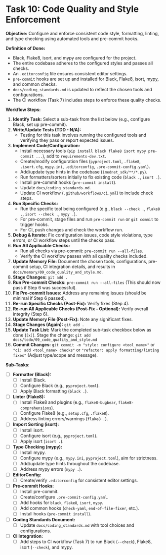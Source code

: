 # Task 10: Code Quality and Style Enforcement

**Objective:** Configure and enforce consistent code style, formatting, linting, and type checking using automated tools and pre-commit hooks.

**Definition of Done:**

* Black, Flake8, isort, and mypy are configured for the project.
* The entire codebase adheres to the configured styles and passes all checks.
* An `.editorconfig` file ensures consistent editor settings.
* `pre-commit` hooks are set up and installed for Black, Flake8, isort, mypy, and common checks.
* `docs/coding_standards.md` is updated to reflect the chosen tools and configurations.
* The CI workflow (Task 7) includes steps to enforce these quality checks.

**Workflow Steps:**

1. **Identify Task:** Select a sub-task from the list below (e.g., configure Black, set up pre-commit).
2. **Write/Update Tests (TDD - N/A):**
   * Testing for this task involves running the configured tools and verifying they pass or report expected issues.
3. **Implement Code/Configuration:**
   * Install necessary tools (`pip install black flake8 isort mypy pre-commit ...`), add to `requirements-dev.txt`.
   * Create/modify configuration files (`pyproject.toml`, `.flake8`, `.isort.cfg`, `mypy.ini`, `.editorconfig`, `.pre-commit-config.yaml`).
   * Add/update type hints in the codebase (`imednet_sdk/**/*.py`).
   * Run formatters/sorters initially to fix existing code (`black .`, `isort .`).
   * Install pre-commit hooks (`pre-commit install`).
   * Update `docs/coding_standards.md`.
   * Update CI workflow (`.github/workflows/ci.yml`) to include check steps.
4. **Run Specific Checks:**
   * Run the specific tool being configured (e.g., `black --check .`, `flake8 .`, `isort --check .`, `mypy .`).
   * For pre-commit, stage files and run `pre-commit run` or `git commit` to trigger hooks.
   * For CI, push changes and check the workflow run.
5. **Debug & Iterate:** Fix configuration issues, code style violations, type errors, or CI workflow steps until the checks pass.
6. **Run All Applicable Checks:**
   * Run all checks via pre-commit: `pre-commit run --all-files`.
   * Verify the CI workflow passes with all quality checks included.
7. **Update Memory File:** Document the chosen tools, configurations, pre-commit setup, CI integration details, and results in `docs/memory/09_code_quality_and_style.md`.
8. **Stage Changes:** `git add .`
9. **Run Pre-commit Checks:** `pre-commit run --all-files` (This should now pass if Step 6 was successful).
10. **Fix Pre-commit Issues:** Address any remaining issues (should be minimal if Step 6 passed).
11. **Re-run Specific Checks (Post-Fix):** Verify fixes (Step 4).
12. **Re-run All Applicable Checks (Post-Fix - Optional):** Verify overall integrity (Step 6).
13. **Update Memory File (Post-Fix):** Note any significant fixes.
14. **Stage Changes (Again):** `git add .`
15. **Update Task List:** Mark the completed sub-task checkbox below as done (`[x]`). Stage the change: `git add docs/todo/09_code_quality_and_style.md`
16. **Commit Changes:** `git commit -m "style: configure <tool_name>"` or `"ci: add <tool_name> checks"` or `"refactor: apply formatting/linting fixes"` (Adjust type/scope and message).

**Sub-Tasks:**

* [ ] **Formatter (Black):**
  * [ ] Install Black.
  * [ ] Configure Black (e.g., `pyproject.toml`).
  * [ ] Apply Black formatting (`black .`).
* [ ] **Linter (Flake8):**
  * [ ] Install Flake8 and plugins (e.g., `flake8-bugbear`, `flake8-comprehensions`).
  * [ ] Configure Flake8 (e.g., `setup.cfg`, `.flake8`).
  * [ ] Address linting errors/warnings (`flake8 .`).
* [ ] **Import Sorting (isort):**
  * [ ] Install isort.
  * [ ] Configure isort (e.g., `pyproject.toml`).
  * [ ] Apply isort (`isort .`).
* [ ] **Type Checking (mypy):**
  * [ ] Install mypy.
  * [ ] Configure mypy (e.g., `mypy.ini`, `pyproject.toml`), aim for strictness.
  * [ ] Add/update type hints throughout the codebase.
  * [ ] Address mypy errors (`mypy .`).
* [ ] **EditorConfig:**
  * [ ] Create/verify `.editorconfig` for consistent editor settings.
* [ ] **Pre-commit Hooks:**
  * [ ] Install pre-commit.
  * [ ] Create/configure `.pre-commit-config.yaml`.
  * [ ] Add hooks for `black`, `flake8`, `isort`, `mypy`.
  * [ ] Add common hooks (`check-yaml`, `end-of-file-fixer`, etc.).
  * [ ] Install hooks (`pre-commit install`).
* [ ] **Coding Standards Document:**
  * [ ] Update `docs/coding_standards.md` with tool choices and configurations.
* [ ] **CI Integration:**
  * [ ] Add steps to CI workflow (Task 7) to run Black (`--check`), Flake8, isort (`--check`), and mypy.

